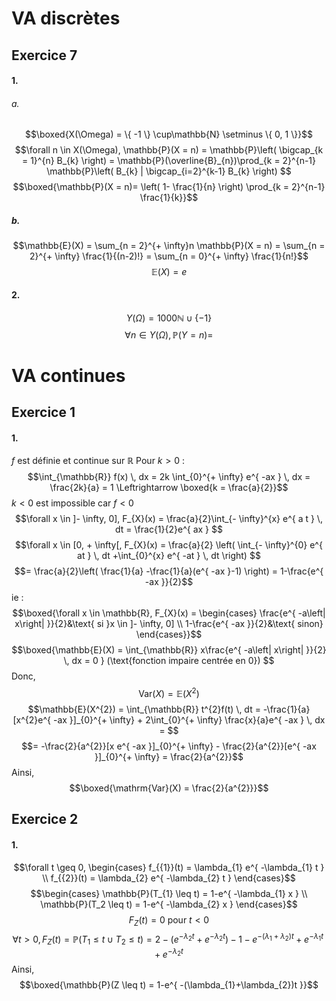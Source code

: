 # VA discrètes
## Exercice 7
#### 1.
###### a.
$$\boxed{X(\Omega) = \{ -1 \} \cup\mathbb{N} \setminus \{ 0, 1 \}}$$
$$\forall n \in X(\Omega), \mathbb{P}(X = n) = \mathbb{P}\left( \bigcap_{k = 1}^{n} B_{k} \right) = \mathbb{P}(\overline{B}_{n})\prod_{k = 2}^{n-1} \mathbb{P}\left( B_{k} | \bigcap_{i=2}^{k-1} B_{k} \right) $$
$$\boxed{\mathbb{P}(X = n)= \left( 1- \frac{1}{n} \right) \prod_{k = 2}^{n-1} \frac{1}{k}}$$

##### b.
$$\mathbb{E}(X) = \sum_{n = 2}^{+ \infty}n \mathbb{P}(X = n) =  \sum_{n = 2}^{+ \infty} \frac{1}{(n-2)!} =  \sum_{n = 0}^{+ \infty} \frac{1}{n!}$$
$$\mathbb{E}(X) = e$$

#### 2.
$$Y(\Omega) =  1000\mathbb{N} \cup \{ -1 \} $$
$$\forall n \in Y(\Omega), \mathbb{P}(Y = n) = $$
# VA continues
## Exercice 1
#### 1.
$f$ est définie et continue sur $\mathbb{R}$
Pour $k>0$ :
$$\int_{\mathbb{R}} f(x) \, dx = 2k \int_{0}^{+ \infty} e^{ -ax } \, dx = \frac{2k}{a} = 1 \Leftrightarrow \boxed{k = \frac{a}{2}}$$
$k<0$ est impossible car $f<0$
$$\forall x \in ]- \infty, 0], F_{X}(x) = \frac{a}{2}\int_{- \infty}^{x} e^{ a t } \, dt = \frac{1}{2}e^{ ax } $$
$$\forall x \in [0, + \infty[, F_{X}(x) = \frac{a}{2} \left( \int_{- \infty}^{0} e^{ at } \, dt +\int_{0}^{x} e^{ -at } \, dt  \right) $$
$$= \frac{a}{2}\left( \frac{1}{a} -\frac{1}{a}(e^{ -ax }-1) \right) = 1-\frac{e^{ -ax }}{2}$$
ie : 
$$\boxed{\forall x \in \mathbb{R}, F_{X}(x) = \begin{cases}
\frac{e^{ -a\left| x\right| }}{2}&\text{ si }x \in ]- \infty, 0] \\
1-\frac{e^{ -ax }}{2}&\text{ sinon}
\end{cases}}$$
$$\boxed{\mathbb{E}(X) = \int_{\mathbb{R}} x\frac{e^{ -a\left| x\right| }}{2} \, dx = 0 } (\text{fonction impaire centrée en 0})  $$
Donc, 
$$\mathrm{Var}(X) = \mathbb{E}(X^{2})$$
$$\mathbb{E}(X^{2}) = \int_{\mathbb{R}} t^{2}f(t) \, dt = -\frac{1}{a}[x^{2}e^{ -ax }]_{0}^{+ \infty} + 2\int_{0}^{+ \infty} \frac{x}{a}e^{ -ax } \, dx =   $$
$$= -\frac{2}{a^{2}}[x e^{ -ax }]_{0}^{+ \infty} - \frac{2}{a^{2}}[e^{ -ax }]_{0}^{+ \infty} = \frac{2}{a^{2}}$$
Ainsi, 
$$\boxed{\mathrm{Var}(X) = \frac{2}{a^{2}}}$$

## Exercice 2
#### 1.
$$\forall t \geq 0, \begin{cases}
f_{{1}}(t) = \lambda_{1} e^{ -\lambda_{1} t } \\
f_{{2}}(t) = \lambda_{2} e^{ -\lambda_{2} t }
\end{cases}$$
$$\begin{cases}
\mathbb{P}(T_{1} \leq t) = 1-e^{ -\lambda_{1} x } \\
\mathbb{P}(T_2 \leq t) = 1-e^{ -\lambda_{2} x }
\end{cases}$$
$$F_{Z}(t) = 0 \text{ pour }t<0$$
$$\forall t > 0, F_{Z}(t) = \mathbb{P}(T_{1} \leq t \cup T_{2} \leq t) = 2-(e^{ -\lambda_{2} t }+e^{ -\lambda_{2}t }) - 1-e^{ -(\lambda_{1}+\lambda_{2})t } + e^{ -\lambda_{1}t } + e^{ -\lambda_{2}t } $$
Ainsi, 
$$\boxed{\mathbb{P}(Z \leq t) = 1-e^{ -(\lambda_{1}+\lambda_{2})t }}$$
